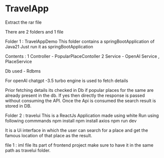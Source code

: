 # TravelApp

Extract the rar file

There are 2 folders and 1 file

Folder 1 : TravelAppDemo
This folder contains a springBootApplication of Java21 
Just run it as springBootApplication

Contents : 
1 Controller - PopularPlaceContoller
2 Service - OpenAI Service , PlaceService

Db used - Rdbms

For openAI chatgpt -3.5 turbo engine is used to fetch details

Prior fetching details its checked in Db if popular places for the same are already present in the db.
If yes then directly the response is passed without consuming the API.
Once the Api is consumed the search result is stored in DB.


Folder 2 : travelui
This is a ReactJs Application made using white
Run using following commmands
npm install
npm install axios
npm run dev

It is a Ui interface in which the user can search for a place and get the famous location of that place as the result.

file 1 : iml file 
Its part of frontend project make sure to have it in the same path as travelui folder.
